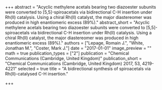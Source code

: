 +++
abstract = "Acyclic methylene acetals bearing two diazoester subunits were converted to [5,5]-spiroacetals via bidirectional C-H insertion under Rh(II) catalysis.  Using a chiral Rh(II) catalyst, the major diastereomer was produced in high enantiomeric excess (89%)."
abstract_short = "Acyclic methylene acetals bearing two diazoester subunits were converted to [5,5]-spiroacetals via bidirectional C-H insertion under Rh(II) catalysis.  Using a chiral Rh(II) catalyst, the major diastereomer was produced in high enantiomeric excess (89%)."
authors = ["Lepage, Romain J.", "White, Jonathan M.", "Coster, Mark J."]
date = "2017-01-01"
image_preview = ""
math = true
publication_types = ["2"]
publication = "Chemical Communications (Cambridge, United Kingdom)"
publication_short = "Chemical Communications (Cambridge, United Kingdom) 2017, 53, 4219-4221"
selected = true
title = "A bidirectional synthesis of spiroacetals via Rh(II)-catalysed C-H insertion."


+++

